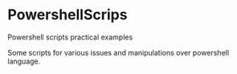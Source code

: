 # PowershellScrips
Powershell scripts practical examples

Some scripts for various issues and manipulations over powershell language.
